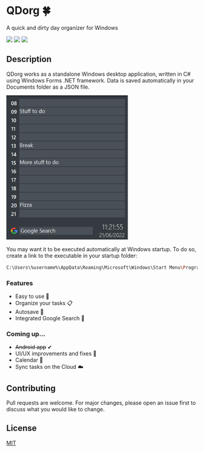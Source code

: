 # QDorg 🍀

A quick and dirty day organizer for Windows

 ![](https://img.shields.io/github/last-commit/fnccpp/qdorg) ![](https://img.shields.io/badge/platforms-Windows-lightgrey) ![](https://img.shields.io/badge/license-MIT-brightgreen) 

## Description

QDorg works as a standalone Windows desktop application, written in C# using Windows Forms .NET framework. 
Data is saved automatically in your Documents folder as a JSON file.

<img src="https://github.com/fnccpp/qdorg/blob/master/qdorg.png" width="320" height="380">

You may want it to be executed automatically at Windows startup. To do so, create a link to the executable in your startup folder:

```sh
C:\Users\%username%\AppData\Roaming\Microsoft\Windows\Start Menu\Programs\Startup
```

### Features 
- Easy to use 👴
- Organize your tasks 📋
- Autosave 💾
- Integrated Google Search 🔎
### Coming up...
- ~~Android app~~ ✔
- UI/UX improvements and fixes 🎨
- Calendar 📆
- Sync tasks on the Cloud ☁️

## Contributing
Pull requests are welcome. For major changes, please open an issue first to discuss what you would like to change.

## License
[MIT](https://choosealicense.com/licenses/mit/)
